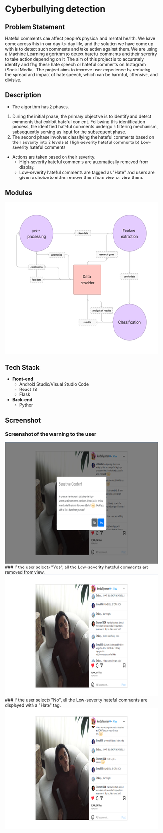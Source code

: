 # Cyberbullying detection

## Problem Statement
Hateful comments can affect people’s physical and mental health. We have come across this in our day-to-day life, and the solution we have come up with is to detect such comments and take action against them. We are using a Machine Learning algorithm to detect hateful comments and their severity to take action depending on it. The aim of this project is to accurately identify and flag these hate speech or hateful comments on Instagram (Social Media). The project aims to improve user experience by reducing the spread and impact of hate speech, which can be harmful, offensive, and divisive.

## Description
* The algorithm has 2 phases.
1) During the initial phase, the primary objective is to identify and detect comments that exhibit hateful content. Following this identification process, the identified hateful comments undergo a filtering mechanism, subsequently serving as input for the subsequent phase.
2) The second phase involves classifying the hateful comments based on their severity into 2 levels
   a) High-severity hateful comments
   b) Low-severity hateful comments
* Actions are taken based on their severity.
  - High-severity hateful comments are automatically removed from display.
  - Low-severity hateful comments are tagged as "Hate" and users are given a choice to either remove them from view or view them.
 
## Modules
<img src="https://github.com/sharu606/Cyberbullying/blob/0849c39db867535f0997b5985fe7069a8ab8269a/Untitled%20(4).png" height="500"/>

## Tech Stack
* __Front-end__
    - Android Studio/Visual Studio Code
    - React JS
    - Flask
* __Back-end__
  - Python
## Screenshot
### Screenshot of the warning to the user
<img src="https://github.com/sharu606/Cyberbullying/blob/b57b12eda94334cdd06c91383a08afdecd4b3336/images/Screenshot%20(586).png" height="400"/>
### If the user selects "Yes", all the Low-severity hateful comments are removed from view.
<img src="https://github.com/sharu606/Cyberbullying/blob/b57b12eda94334cdd06c91383a08afdecd4b3336/images/Screenshot%20(590).png" height="400"/>
### If the user selects "No", all the Low-severity hateful comments are displayed with a "Hate" tag.
<img src="https://github.com/sharu606/Cyberbullying/blob/b57b12eda94334cdd06c91383a08afdecd4b3336/images/Screenshot%20(584).png" height="400"/>
  
